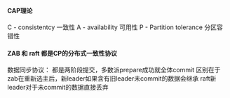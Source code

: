 #### CAP理论
C - consistentcy 一致性
A - availability 可用性
P - Partition tolerance 分区容错性


#### ZAB 和 raft  都是CP的分布式一致性协议
数据同步协议：
都是两阶段提交，多数派prepare成功就全体commit
区别在于zab在重新选主后，新leader如果含有旧leader未commit的数据会继承
raft新leader对于未commit的数据直接丢弃



